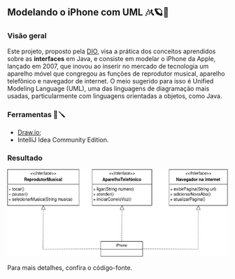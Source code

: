 ## Modelando o iPhone com UML 🎶📞🪐📲
### Visão geral
Este projeto, proposto pela [DIO](https://www.dio.me/), visa a prática dos conceitos aprendidos sobre as
**interfaces** em Java, e consiste em modelar o iPhone da Apple, lançado em 2007, que inovou ao inserir
no mercado de tecnologia um aparelho móvel que congregou as funções de reprodutor musical, aparelho telefônico e
navegador de internet.
O meio sugerido para isso é Unified Modeling Language (UML), uma das linguagens de diagramação mais usadas,
particularmente com linguagens orientadas a objetos, como Java.
### Ferramentas  🧰🪛
- [Draw.io](https://app.diagrams.net/);
- IntelliJ Idea Community Edition.
### Resultado
![Diagrama em UML com uma classe iPhone que implementa as interfaces correspondentes às funcionalidades](iPhone.jpg)  

Para mais detalhes, confira o código-fonte.
